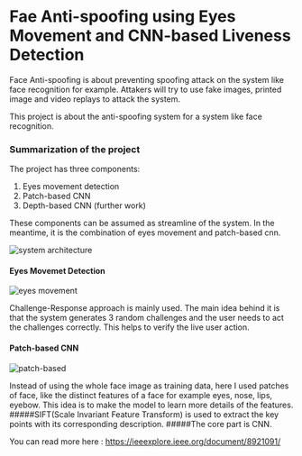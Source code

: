 # Fae Anti-spoofing using Eyes Movement and CNN-based Liveness Detection

Face Anti-spoofing is about preventing spoofing attack on the system like face recognition for example. Attakers will try to use fake images, printed image and video replays to attack the system.

This project is about the anti-spoofing system for a system like face recognition.
### Summarization of the project
The project has three components:
1. Eyes movement detection
2. Patch-based CNN
3. Depth-based CNN (further work)

These components can be assumed as streamline of the system. In the meantime, it is the combination of eyes movement and patch-based cnn.

![system architecture](https://user-images.githubusercontent.com/20230956/120360173-77c14980-c32e-11eb-8c20-42e004384135.png)

#### Eyes Movemet Detection

![eyes movement](https://user-images.githubusercontent.com/20230956/120360709-0fbf3300-c32f-11eb-8f40-6a4c93df3180.png)

Challenge-Response approach is mainly used.
The main idea behind it is that the system generates 3 random challenges and the user needs to act the challenges correctly. This helps to verify the live user action.


#### Patch-based CNN

![patch-based](https://user-images.githubusercontent.com/20230956/120361527-ef43a880-c32f-11eb-9832-a3be91060463.png)

Instead of using the whole face image as training data, here I used  patches of face, like the distinct features of a face for example eyes, nose, lips, eyebow.
This idea is to make the model to learn more details of the features.
#####SIFT(Scale Invariant Feature Transform) is used to extract the key points with its corresponding description.
#####The core part is CNN.

You can read more here : https://ieeexplore.ieee.org/document/8921091/






